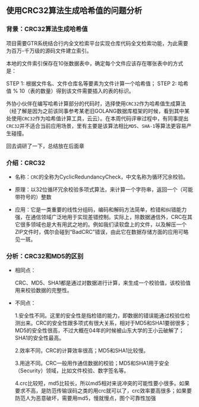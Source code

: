 ## 使用CRC32算法生成哈希值的问题分析

### 背景：CRC32算法生成哈希值

项目需要GTR系统结合行内全文检索平台实现仓库代码全文检索功能，为此需要为百万-千万级的源码文件建立索引。

本地的文件索引保存在10张数据表中，确定每个文件应该存在哪张表中的方式是：

STEP 1: 根据文件名、文件仓库名等要素为文件计算一个哈希值；
STEP 2: 哈希值 % 10（表的数量）得到该文件需要插入的表的标识。

外协小伙伴在编写哈希计算部分的代码时，选择使用`CRC32`作为哈希值生成算法（经了解是因为之前该同事参考某老旧GOLANG数据库框架的时候，看到其中某处使用`CRC32`作为哈希值计算工具，云云）。在本周代码评审过程中，有同事提出`CRC32`并不适合当前应用场景，里有主要是该算法相比`MD5`、`SHA-1`等算法更容易产生碰撞。

回去调研了一下，总结放在后面章

### 介绍：CRC32

* 名称：`CRC`的全称为CyclicRedundancyCheck，中文名称为循环冗余校验。

* 原理：以32位循环冗余校验多项式算法，来计算一个字符串，返回一个（可能带符号的）整数

* 应用：它是一类重要的线性分组码，编码和解码方法简单，检错和纠错能力强，在通信领域广泛地用于实现差错控制。实际上，除数据通信外，CRC在其它很多领域也是大有用武之地的。例如我们读软盘上的文件，以及解压一个ZIP文件时，偶尔会碰到“BadCRC”错误，由此它在数据存储方面的应用可略见一斑。

### 分析：CRC32和MD5的区别

* 相同点：

  CRC、MD5、SHA1都是通过对数据进行计算，来生成一个校验值，该校验值用来校验数据的完整性。


* 不同点：

  1.安全性不同。这里的安全性是指检错的能力，即数据的错误能通过校验位检测出来。CRC的安全性跟多项式有很大关系，相对于MD5和SHA1要弱很多；MD5的安全性很高，不过大概在04年的时候被山东大学的王小云破解了；SHA1的安全性最高。

  2.效率不同，CRC的计算效率很高；MD5和SHA1比较慢。

  3.用途不同。CRC一般用作通信数据的校验；MD5和SHA1用于安全（Security）领域，比如文件校验、数字签名等。
  
  4.crc比较短，md5比较长，所以md5相对来说冲突的可能性要小很多。如果要求不高，是防范传输误码之类的用crc就可以了，crc效率要高很多；如果要防范人为恶意破坏，需要用md5，慢就慢点，图个可靠性加强
